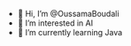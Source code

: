 - 👋 Hi, I’m @OussamaBoudali
- 👀 I’m interested in AI
- 🌱 I’m currently learning Java

<!---
OussamaBoudali/OussamaBoudali is a ✨ special ✨ repository because its `README.md` (this file) appears on your GitHub profile.
You can click the Preview link to take a look at your changes.
--->
